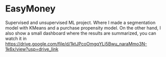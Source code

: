 # EasyMoney
Supervised and unsupervised ML project. Where I made a segmentation model with KMeans and a purchase propensity model. On the other hand, I also show a small dashboard where the results are summarized, you can watch it in https://drive.google.com/file/d/1ktJPcoOmgqYLi5Bwu_naraMmo3N-1k6x/view?usp=drive_link
